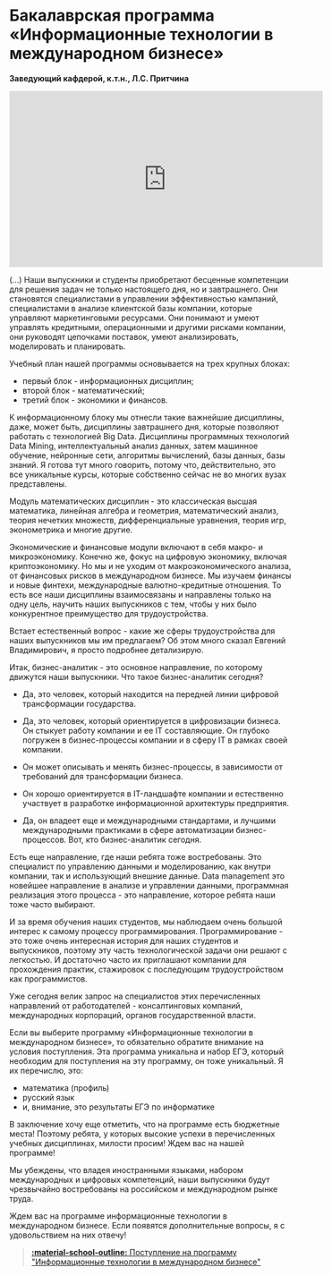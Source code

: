 # Бакалаврская программа «Информационные технологии в международном бизнесе»

**Заведующий кафдерой, к.т.н., Л.С. Притчина**

<iframe width="560" height="315" src="https://www.youtube.com/embed/c_HRa0iD_fw" frameborder="0" allow="accelerometer; autoplay; encrypted-media; gyroscope; picture-in-picture" allowfullscreen></iframe>

(...) Наши выпускники и студенты приобретают бесценные компетенции 
для решения задач не только настоящего дня, но и завтрашнего. Они становятся
специалистами в управлении эффективностью кампаний, специалистами в анализе клиентской базы компании, которые управляют маркетинговыми ресурсами. Они понимают и умеют управлять кредитными, операционными и другими рисками компании, они руководят цепочками поставок, умеют анализировать, моделировать и планировать. 

Учебный план нашей программы основывается на трех крупных блоках:

  - первый блок - информационных дисциплин;
  - второй блок - математический;
  - третий блок - экономики и финансов.

К информационному блоку мы отнесли такие важнейшие дисциплины, даже,
может быть, дисциплины завтрашнего дня, которые позволяют работать с
технологией Big Data. Дисциплины программных технологий Data Mining,
интеллектуальный анализ данных, затем машинное обучение, нейронные сети,
алгоритмы вычислений, базы данных, базы знаний. Я готова тут много говорить, 
потому что, действительно, это все уникальные курсы, которые собственно 
сейчас не во многих вузах представлены.

Модуль математических дисциплин - это классическая высшая математика,
линейная алгебра и геометрия, математический анализ, теория нечетких
множеств, дифференциальные уравнения, теория игр, эконометрика и
многие другие.

Экономические и финансовые модули включают в себя макро- и
микроэкономику. Конечно же, фокус на цифровую экономику, включая криптоэкономику. Но мы и не уходим от макроэкономического анализа, от
финансовых рисков в международном бизнесе. Мы изучаем финансы и новые
финтехи, международные валютно-кредитные отношения. То есть все наши
дисциплины взаимосвязаны и направлены только на одну цель, научить наших
выпускников с тем, чтобы у них было конкурентное преимущество для трудоустройства.

Встает естественный вопрос - какие же сферы трудоустройства для наших
выпускников мы им предлагаем? Об этом много сказал Евгений Владимирович, 
я просто подробнее детализирую.

Итак, бизнес-аналитик - это основное направление, по которому движутся
наши выпускники. Что такое бизнес-аналитик сегодня?

-   Да, это человек, который находится на передней линии цифровой
    трансформации государства.

-   Да, это человек, который ориентируется в цифровизации бизнеса. Он
    стыкует работу компании и ее IT составляющие. Он глубоко погружен в
    бизнес-процессы компании и в сферу IT в рамках своей компании.

-   Он может описывать и менять бизнес-процессы, в зависимости от
    требований для трансформации бизнеса.

-   Он хорошо ориентируется в IT-ландшафте компании и естественно
    участвует в разработке информационной архитектуры предприятия.

-   Да, он владеет еще и международными стандартами, и лучшими
    международными практиками в сфере автоматизации бизнес-процессов.
    Вот, кто бизнес-аналитик сегодня.

Есть еще направление, где наши ребята тоже востребованы. Это специалист
по управлению данными и моделированию, как внутри компании, так и
использующий внешние данные. Data management это новейшее направление в
анализе и управлении данными, программная реализация этого процесса -
это направление, которое ребята наши тоже часто выбирают.

И за время обучения наших студентов, мы наблюдаем очень большой интерес
к самому процессу программирования. Программирование - это тоже очень
интересная история для наших студентов и выпускников, поэтому эту часть
технологической задачи они решают с легкостью. И достаточно часто их
приглашают компании для прохождения практик, стажировок с последующим
трудоустройством как программистов. 

Уже сегодня велик запрос на специалистов этих перечисленных направлений от работодателей - консалтинговых компаний, международных корпораций, органов
государственной власти.

Если вы выберите программу «Информационные технологии в международном
бизнесе», то обязательно обратите внимание на условия поступления. Эта
программа уникальна и набор ЕГЭ, который необходим для поступления на
эту программу, он тоже уникальный. Я их перечислю, это:

  - математика (профиль)
  - русский язык
  - и, внимание, это результаты ЕГЭ по информатике

В заключение хочу еще отметить, что на программе есть бюджетные места!
Поэтому ребята, у которых высокие успехи в перечисленных учебных
дисциплинах, милости просим! Ждем вас на нашей программе!

Мы убеждены, что владея иностранными языками, набором международных и
цифровых компетенций, наши выпускники будут чрезвычайно востребованы на
российском и международном рынке труда.

Ждем вас на программе информационные технологии в международном бизнесе.
Если появятся дополнительные вопросы, я с удовольствием на
них отвечу!

> [**:material-school-outline:** Поступление на программу "Информационные технологии в международном бизнесе"](http://pk.odin.mgimo.ru/bakalavriat/efi/index.html)
